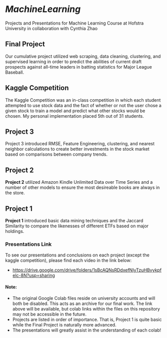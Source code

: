 # *MachineLearning*
Projects and Presentations for Machine Learning Course at Hofstra University in collaboration with Cynthia Zhao

## **Final Project**  
Our cumulative project utilized web scraping, data cleaning, clustering, and supervised learning in order to predict the abilities of current draft prospects against all-time leaders in batting statistics for Major League Baseball.

## **Kaggle Competition**  
The Kaggle Competition was an in-class competition in which each student attempted to use stock data and the fact of whether or not the user chose a given stock to train a model and predict what other stocks would be chosen. My personal implementation placed 5th out of 31 students.

## **Project 3**  
Project 3 introduced RMSE, Feature Engineering, clustering, and nearest neighbor calculations to create better investments in the stock market based on comparisons between company trends.

## **Project 2**  
**Project 2** utilized Amazon Kindle Unlimited Data over Time Series and a number of other models to ensure the most desireable books are always in the store.  

## **Project 1**  
**Project 1** introduced basic data mining techniques and the Jaccard Similarity to compare the likenesses of different ETFs based on major holdings.

### Presentations Link  
To see our presentations and conclusions on each project (except the kaggle competition), please find each video in the link below:
- https://drive.google.com/drive/folders/1sBcAQNsRDdxefNIyTzuHBvykpfelc-8N?usp=sharing

#### Note:
- The original Google Colab files reside on university accounts and will both be disabled. This acts as an archive for our final work. The link above will be available, but colab links within the files on this repository may not be accessible in the future.
- Projects are listed in order of importance. That is, Project 1 is quite basic while the Final Project is naturally more advanced. 
- The presentations will greatly assist in the understanding of each colab!
